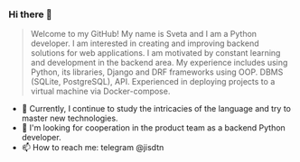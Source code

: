 ### Hi there 👋 

> Welcome to my GitHub! My name is Sveta and I am a Python developer. I am interested in creating and improving backend solutions for web applications. I am motivated by constant learning and development in the backend area.
My experience includes using Python, its libraries, Django and DRF frameworks using OOP. DBMS (SQLite, PostgreSQL), API. Experienced in deploying projects to a virtual machine via Docker-compose.

- 🌱 Currently, I continue to study the intricacies of the language and try to master new technologies.
- 👯 I'm looking for cooperation in the product team as a backend Python developer.
- 📫 How to reach me: telegram @jisdtn
